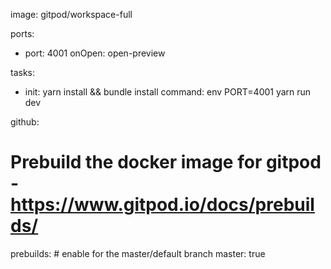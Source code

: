 image: gitpod/workspace-full

ports:

- port: 4001
  onOpen: open-preview

tasks:

- init: yarn install && bundle install
  command: env PORT=4001 yarn run dev

github:

# Prebuild the docker image for gitpod - https://www.gitpod.io/docs/prebuilds/

prebuilds: # enable for the master/default branch
master: true
